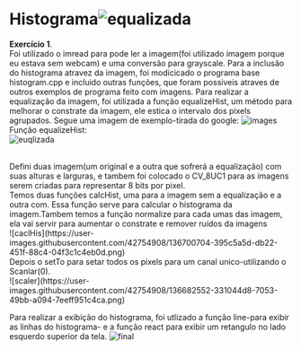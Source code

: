 # Histograma![equalizada](https://user-images.githubusercontent.com/42754908/136682234-e7a65a0f-ac9a-4458-9679-dd6ce1fcb5e9.png)

<strong>Exercício 1</strong>.<br>
Foi utilizado o imread para pode ler a imagem(foi utilizado imagem porque eu estava sem webcam) e uma conversão para grayscale.
Para a inclusão do histograma atravez da imagem, foi modicicado o programa base histogram.cpp e incluido outras funções, que foram possiveis atraves de outros exemplos
de programa feito com imagens. 
Para realizar a equalização da imagem, foi utilizada a função equalizeHist, um método para melhorar o constrate da imagem, ele estica o intervalo dos pixels agrupados. Segue uma imagem de exemplo-tirada do google:
![images](https://user-images.githubusercontent.com/42754908/136681489-6b11b2f3-6042-45c4-8c20-49b45b7566a0.jpg)<br>
Função equalizeHist:<br>
![euqlizada](https://user-images.githubusercontent.com/42754908/136700455-b7a15725-fcee-4d0c-a6f3-7f0ee87ffc7d.png)

<br>
Defini duas imagem(um original e a outra que sofrerá a equalização) com suas alturas e larguras, e tambem foi colocado o CV_8UC1 para as imagens serem criadas para representar 8 bits por pixel. <br>
Temos duas funções calcHist, uma para a imagem sem a equalização e a outra com. Essa função serve para calcular o histograma da imagem.Tambem temos a função normalize para cada umas das imagem, ela vai servir para aumentar o constrate e remover ruídos da imagens<br>
![caclHis](https://user-images.githubusercontent.com/42754908/136700704-395c5a5d-db22-451f-88c4-04f3c1c4eb0d.png)
<br>
Depois o setTo para setar todos os pixels para um canal unico-utilizando o Scanlar(0).<br>
![scaler](https://user-images.githubusercontent.com/42754908/136682552-331044d8-7053-49bb-a094-7eeff951c4ca.png)
 
 Para realizar a exibição do histograma, foi utlizado a função line-para exibir as linhas do histograma- e a função react para exibir um retangulo no lado esquerdo superior da tela. 
![final](https://user-images.githubusercontent.com/42754908/136682625-9669275d-b7b1-4903-b6d9-0c1167281bd2.png)



